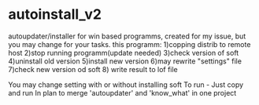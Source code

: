 # autoinstall_v2
autoupdater/installer for win based programms, created for my issue, but you may change for your tasks.
this programm: 
1)copping distrib to remote host 
2)stop running programm(update needed) 
3)check version of soft
4)uninstall old version
5)install new version
6)may rewrite "settings" file
7)check new version od soft
8) write result to lof file

You may change setting with or without installing soft
To run - Just copy and run
In plan to merge 'autoupdater' and 'know_what' in one project
